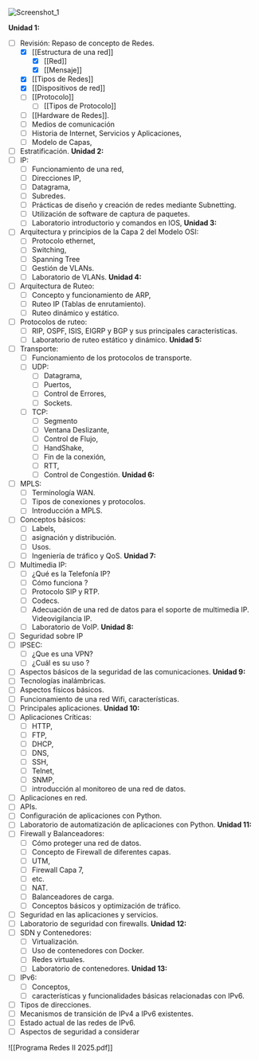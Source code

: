 ![Screenshot_1](https://github.com/user-attachments/assets/c089bec2-378b-4e6c-9a33-ee6d77f6fe0e)

**Unidad 1:**
- [ ] Revisión: Repaso de concepto de Redes.
	- [x] [[Estructura de una red]]
		- [x] [[Red]]
		- [x] [[Mensaje]]
	- [x] [[Tipos de Redes]]
	- [x] [[Dispositivos de red]]
	- [ ] [[Protocolo]]
		- [ ] [[Tipos de Protocolo]]
	- [ ] [[Hardware de Redes]].
	- [ ] Medios de comunicación
	- [ ] Historia de Internet, Servicios y Aplicaciones,
	- [ ] Modelo de Capas,
- [ ] Estratificación.
**Unidad 2:**
- [ ] IP:
	- [ ] Funcionamiento de una red,
	- [ ] Direcciones IP,
	- [ ] Datagrama,
	- [ ] Subredes.
	- [ ] Prácticas de diseño y creación de redes mediante Subnetting. 
	- [ ] Utilización de software de captura de paquetes.
	- [ ] Laboratorio introductorio y comandos en IOS, 
**Unidad 3:**
- [ ] Arquitectura y principios de la Capa 2 del Modelo OSI:
	- [ ] Protocolo ethernet,
	- [ ] Switching,
	- [ ] Spanning Tree
	- [ ] Gestión de VLANs.
	- [ ] Laboratorio de VLANs.
**Unidad 4:**
- [ ] Arquitectura de Ruteo:
	- [ ] Concepto y funcionamiento de ARP,
	- [ ] Ruteo IP (Tablas de enrutamiento).
	- [ ] Ruteo dinámico y estático.
- [ ] Protocolos de ruteo:
	- [ ] RIP, OSPF, ISIS, EIGRP y BGP y sus principales características.
	- [ ] Laboratorio de ruteo estático y dinámico.
**Unidad 5:**
- [ ] Transporte:
	- [ ] Funcionamiento de los protocolos de transporte.
	- [ ] UDP:
		- [ ] Datagrama,
		- [ ] Puertos,
		- [ ] Control de Errores,
		- [ ] Sockets.
	- [ ] TCP:
		- [ ] Segmento
		- [ ] Ventana Deslizante,
		- [ ] Control de Flujo,
		- [ ] HandShake,
		- [ ] Fin de la conexión,
		- [ ] RTT,
		- [ ] Control de Congestión.
**Unidad 6:**
- [ ] MPLS:
	- [ ] Terminología WAN.
	- [ ] Tipos de conexiones y protocolos.
	- [ ] Introducción a MPLS.
- [ ] Conceptos básicos:
	- [ ] Labels,
	- [ ] asignación y distribución.
	- [ ] Usos.
	- [ ] Ingeniería de tráfico y QoS.
**Unidad 7:**
- [ ] Multimedia IP:
	- [ ] ¿Qué es la Telefonía IP?
	- [ ] Cómo funciona ?
	- [ ] Protocolo SIP y RTP.
	- [ ] Codecs.
	- [ ] Adecuación de una red de datos para el soporte de multimedia IP. Videovigilancia IP.
	- [ ] Laboratorio de VoIP.
**Unidad 8:**
- [ ] Seguridad sobre IP
- [ ] IPSEC:
	- [ ] ¿Que es una VPN?
	- [ ] ¿Cuál es su uso ?
- [ ] Aspectos básicos de la seguridad de las comunicaciones.
**Unidad 9:**
- [ ] Tecnologías inalámbricas.
- [ ] Aspectos físicos básicos.
- [ ] Funcionamiento de una red Wifi, características.
- [ ] Principales aplicaciones.
**Unidad 10:**
- [ ] Aplicaciones Críticas:
	- [ ] HTTP,
	- [ ] FTP,
	- [ ] DHCP,
	- [ ] DNS,
	- [ ] SSH,
	- [ ] Telnet,
	- [ ] SNMP,
	- [ ] introducción al monitoreo de una red de datos.
- [ ] Aplicaciones en red.
- [ ] APIs.
- [ ] Configuración de aplicaciones con Python.
- [ ] Laboratorio de automatización de aplicaciones con Python.
**Unidad 11:**
- [ ] Firewall y Balanceadores:
	- [ ] Cómo proteger una red de datos.
	- [ ] Concepto de Firewall de diferentes capas.
	- [ ] UTM,
	- [ ] Firewall Capa 7,
	- [ ] etc.
	- [ ] NAT.
	- [ ] Balanceadores de carga.
	- [ ] Conceptos básicos y optimización de tráfico.
- [ ] Seguridad en las aplicaciones y servicios.
- [ ] Laboratorio de seguridad con firewalls.
**Unidad 12:**
- [ ] SDN y Contenedores:
	- [ ] Virtualización.
	- [ ] Uso de contenedores con Docker.
	- [ ] Redes virtuales.
	- [ ] Laboratorio de contenedores.
**Unidad 13:**
- [ ] IPv6:
	- [ ] Conceptos,
	- [ ] características y funcionalidades básicas relacionadas con IPv6.
- [ ] Tipos de direcciones.
- [ ] Mecanismos de transición de IPv4 a IPv6 existentes.
- [ ] Estado actual de las redes de IPv6.
- [ ] Aspectos de seguridad a considerar

![[Programa Redes II 2025.pdf]]
